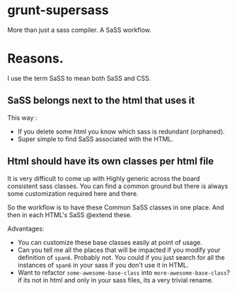 grunt-supersass
===============

More than just a sass compiler. A SaSS workflow.


# Reasons. 

I use the term SaSS to mean both SaSS and CSS.

## SaSS belongs next to the html that uses it 
This way : 
* If you delete some html you know which sass is redundant (orphaned).
* Super simple to find SaSS associated with the HTML. 


## Html should have its own classes per html file
It is very difficult to come up with Highly generic across the board consistent sass classes. 
You can find a common ground but there is always some customization required here and there. 

So the workflow is to have these Common SaSS classes in one place. 
And then in each HTML's SaSS @extend these. 

Advantages:
* You can customize these base classes easily at point of usage.
* Can you tell me all the places that will be impacted if you modify 
your definition of `span6`. Probably not. You could if you just search for all the instances of `span6` in your sass if you don't use it in HTML.
* Want to refactor `some-awesome-base-class` into `more-awesome-base-class`? if its not in html and only in your sass files, its a very trivial rename. 
